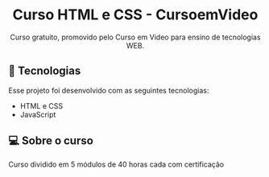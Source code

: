 <h1 align="center"> Curso HTML e CSS - CursoemVideo</h1>

<p align="center">
Curso gratuito, promovido pelo Curso em Video para ensino de tecnologias WEB.
</p>

## 🚀 Tecnologias

Esse projeto foi desenvolvido com as seguintes tecnologias:

- HTML e CSS
- JavaScript

## 💻 Sobre o curso

Curso dividido em 5 módulos de 40 horas cada com certificação
